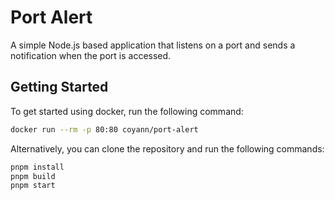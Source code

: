 # Port Alert

A simple Node.js based application that listens on a port and sends a notification when the port is accessed.

## Getting Started

To get started using docker, run the following command:

```bash
docker run --rm -p 80:80 coyann/port-alert
```

Alternatively, you can clone the repository and run the following commands:

```bash
pnpm install
pnpm build
pnpm start
```
